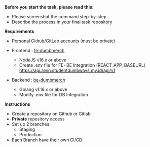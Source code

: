 **Before you start the task, please read this:**
- Please screenshot the command step-by-step
- Describe the process in your final task repository

**Requirements**
- Personal Github/GitLab accounts (must be private)
- Frontend : [fe-dumbmerch](https://github.com/demo-dumbways/fe-dumbmerch)
  - NodeJS v16.x or above
  - Create .env file for FE+BE Integration (REACT_APP_BASEURL) https://api.alvin.studentdumbways.my.id/api/v1

- Backend : [be-dumbmerch](https://github.com/demo-dumbways/be-dumbmerch)
  - Golang v1.16.x or above
  - Modify .env file for DB Integration

**Instructions**
- Create a repository on Github or Gitlab
- **Private** repository access
- Set up 2 branches
   - Staging
   - Production
- Each Branch have their own CI/CD
